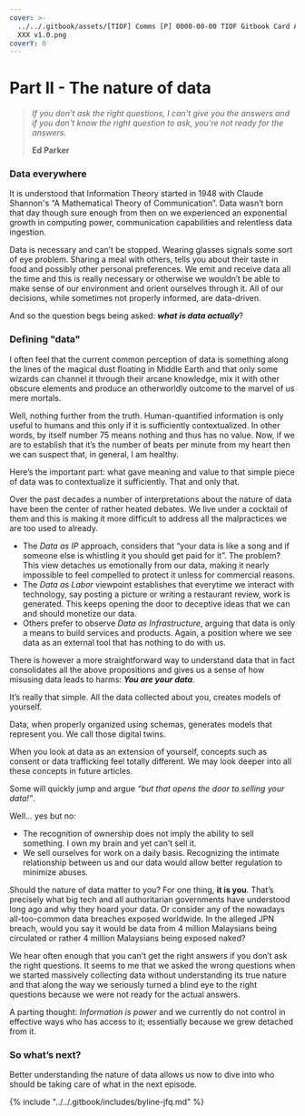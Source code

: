 ```yaml
---
cover: >-
  ../../.gitbook/assets/[TIOF] Comms [P] 0000-00-00 TIOF Gitbook Card APFYB-02
  XXX v1.0.png
coverY: 0
---
```


# Part II - The nature of data

> _If you don't ask the right questions, I can't give you the answers and if you don't know the right question to ask, you're not ready for the answers._
>
> **Ed Parker**

### Data everywhere <a href="#id-133ccca4-bc7a-4a4c-90a4-e4a57df19183" id="id-133ccca4-bc7a-4a4c-90a4-e4a57df19183"></a>

It is understood that Information Theory started in 1948 with Claude Shannon's “A Mathematical Theory of Communication”. Data wasn’t born that day though sure enough from then on we experienced an exponential growth in computing power, communication capabilities and relentless data ingestion.

Data is necessary and can’t be stopped. Wearing glasses signals some sort of eye problem. Sharing a meal with others, tells you about their taste in food and possibly other personal preferences. We emit and receive data all the time and this is really necessary or otherwise we wouldn’t be able to make sense of our environment and orient ourselves through it. All of our decisions, while sometimes not properly informed, are data-driven.

And so the question begs being asked: _**what is data actually**_?

### Defining "data" <a href="#id-03208a70-254e-4d5d-b594-ad1a7b10914c" id="id-03208a70-254e-4d5d-b594-ad1a7b10914c"></a>

I often feel that the current common perception of data is something along the lines of the magical dust floating in Middle Earth and that only some wizards can channel it through their arcane knowledge, mix it with other obscure elements and produce an otherworldly outcome to the marvel of us mere mortals.

Well, nothing further from the truth. Human-quantified information is only useful to humans and this only if it is sufficiently contextualized. In other words, by itself number 75 means nothing and thus has no value. Now, if we are to establish that it’s the number of beats per minute from my heart then we can suspect that, in general, I am healthy.

Here’s the important part: what gave meaning and value to that simple piece of data was to contextualize it sufficiently. That and only that.

Over the past decades a number of interpretations about the nature of data have been the center of rather heated debates. We live under a cocktail of them and this is making it more difficult to address all the malpractices we are too used to already.

* The _Data as IP_ approach, considers that “your data is like a song and if someone else is whistling it you should get paid for it”. The problem? This view detaches us emotionally from our data, making it nearly impossible to feel compelled to protect it unless for commercial reasons.
* The _Data as Labor_ viewpoint establishes that everytime we interact with technology, say posting a picture or writing a restaurant review, work is generated. This keeps opening the door to deceptive ideas that we can and should monetize our data.
* Others prefer to observe _Data as Infrastructure_, arguing that data is only a means to build services and products. Again, a position where we see data as an external tool that has nothing to do with us.

There is however a more straightforward way to understand data that in fact consolidates all the above propositions and gives us a sense of how misusing data leads to harms: _**You are your data**_.

It’s really that simple. All the data collected about you, creates models of yourself.&#x20;

Data, when properly organized using schemas, generates models that represent you. We call those digital twins.

When you look at data as an extension of yourself, concepts such as consent or data trafficking feel totally different. We may look deeper into all these concepts in future articles.

Some will quickly jump and argue _“but that opens the door to selling your data!”_.

Well… yes but no:

* The recognition of ownership does not imply the ability to sell something. I own my brain and yet can’t sell it.
* We sell ourselves for work on a daily basis. Recognizing the intimate relationship between us and our data would allow better regulation to minimize abuses.

Should the nature of data matter to you? For one thing, **it is you**. That’s precisely what big tech and all authoritarian governments have understood long ago and why they hoard your data. Or consider any of the nowadays all-too-common data breaches exposed worldwide. In the alleged JPN breach, would you say it would be data from 4 million Malaysians being circulated or rather 4 million Malaysians being exposed naked?

We hear often enough that you can’t get the right answers if you don’t ask the right questions. It seems to me that we asked the wrong questions when we started massively collecting data without understanding its true nature and that along the way we seriously turned a blind eye to the right questions because we were not ready for the actual answers.

A parting thought: _Information is power_ and we currently do not control in effective ways who has access to it; essentially because we grew detached from it.

### So what’s next? <a href="#bef13c5f-5097-4bdb-a899-2c80f724f536" id="bef13c5f-5097-4bdb-a899-2c80f724f536"></a>

Better understanding the nature of data allows us now to dive into who should be taking care of what in the next episode.



{% include "../../.gitbook/includes/byline-jfq.md" %}
